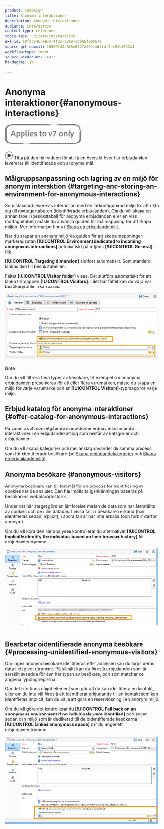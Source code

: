 ```yaml
---
product: campaign
title: Anonyma interaktioner
description: Anonyma interaktioner
audience: interaction
content-type: reference
topic-tags: unitary-interactions
exl-id: a8face46-a933-4f2c-8299-ccb66f05967d
source-git-commit: 20509f44c5b8e0827a09f44dffdf2ec9d11652a1
workflow-type: tm+mt
source-wordcount: '431'
ht-degree: 1%

---
```


# Anonyma interaktioner{#anonymous-interactions}

![](../../assets/v7-only.svg)

![](assets/do-not-localize/how-to-video.png) Titta på den här  [](https://helpx.adobe.com/campaign/classic/how-to/indetified-and-anonymous-interaction-in-acv6.html?playlist=/ccx/v1/collection/product/campaign/classic/segment/digital-marketers/explevel/intermediate/applaunch/get-started/collection.ccx.js&amp;ref=helpx.adobe.com) videon för att få en översikt över hur erbjudanden levereras till identifierade och anonyma mål.

## Målgruppsanpassning och lagring av en miljö för anonym interaktion {#targeting-and-storing-an-environment-for-anonymous-interactions}

Som standard levereras Interaction med en förkonfigurerad miljö för att rikta sig till mottagartabellen (identifierade erbjudanden). Om du vill skapa en annan tabell (besökstabell för anonyma erbjudanden eller en viss mottagartabell) måste du använda guiden för målmappning för att skapa miljön. Mer information finns i [Skapa en erbjudandemiljö](../../interaction/using/live-design-environments.md#creating-an-offer-environment).

När du skapar en anonym miljö via guiden för att skapa mappningen markeras rutan **[!UICONTROL Environment dedicated to incoming anonymous interactions]** automatiskt på miljöns **[!UICONTROL General]**-flik.

**[!UICONTROL Targeting dimension]** slutförs automatiskt. Som standard länkas den till besökstabellen.

Fältet **[!UICONTROL Visitor folder]** visas. Det slutförs automatiskt för att länka till mappen **[!UICONTROL Visitors]**. I det här fältet kan du välja var besökarprofiler ska sparas.

![](assets/anonymous_environment_option.png)

>[!NOTE]
>
>Om du vill filtrera flera typer av besökare, till exempel om anonyma erbjudanden presenteras för ett eller flera varumärken, måste du skapa en miljö för varje varumärke och en **[!UICONTROL Visitors]**-typmapp för varje miljö.

## Erbjud katalog för anonyma interaktioner {#offer-catalog-for-anonymous-interactions}

På samma sätt som utgående interaktioner ordnas inkommande interaktioner i en erbjudandekatalog som består av kategorier och erbjudanden.

Om du vill skapa kategorier och mellanslag använder du samma process som för identifierade besökare (se [Skapa erbjudandekategorier](../../interaction/using/creating-offer-categories.md) och [Skapa en erbjudandemiljö](../../interaction/using/live-design-environments.md#creating-an-offer-environment)).

## Anonyma besökare {#anonymous-visitors}

Anonyma besökare kan bli föremål för en process för identifiering av cookies när de ansluter. Den här implicita igenkänningen baseras på besökarens webbläsarhistorik.

Under det här steget görs en jämförelse mellan de data som har återställts av cookies och de i din databas. I vissa fall är besökaren erkänd (han identifieras sedan implicit), i andra fall är han inte erkänd (och förblir därför anonym).

Om du vill köra den här analysen kontrollerar du alternativet **[!UICONTROL Implicitly identify the individual based on their browser history]** för erbjudandeutrymme.

![](assets/identification_anonymous_visitors.png)

## Bearbetar oidentifierade anonyma besökare {#processing-unidentified-anonymous-visitors}

Om ingen anonym besökare identifieras efter analysen kan du lagra deras data i ett givet utrymme. På så sätt kan du föreslå erbjudanden som är särskilt avsedda för den här typen av besökare, och som matchar de angivna typologireglerna.

Om det inte finns något element som gör att du kan identifiera en kontakt, eller om du inte vill föreslå ett identifierat erbjudande till en kontakt som kan identifieras implicit, kan du välja att göra en reservlösning i en anonym miljö.

Om du vill göra det kontrollerar du **[!UICONTROL Fall back on an anonymous environment if no individuals were identified]** och anger sedan den miljö som är dedikerad till de oidentifierade besökarna i **[!UICONTROL Linked anonymous space]** när du anger ett erbjudandeutrymme.

![](assets/anonymous_to_anonymous_environment.png)
